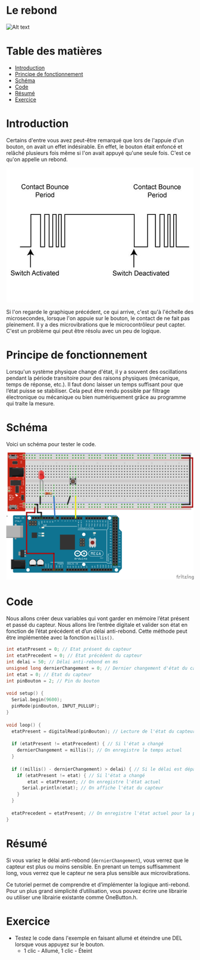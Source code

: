 # Le rebond <!-- omit in toc -->

![Alt text](gif/ball-throw.gif)

# Table des matières <!-- omit in toc -->
- [Introduction](#introduction)
- [Principe de fonctionnement](#principe-de-fonctionnement)
- [Schéma](#schéma)
- [Code](#code)
- [Résumé](#résumé)
- [Exercice](#exercice)

# Introduction
Certains d'entre vous avez peut-être remarqué que lors de l'appuie d'un bouton, on avait un effet indésirable. En effet, le bouton était enfoncé et relâché plusieurs fois même si l'on avait appuyé qu'une seule fois. C'est ce qu'on appelle un rebond.

![Alt text](switch-debounce-principle.jpg)

Si l'on regarde le graphique précédent, ce qui arrive, c'est qu'à l'échelle des microsecondes, lorsque l'on appuie sur le bouton, le contact de ne fait pas pleinement. Il y a des microvibrations que le microcontrôleur peut capter.  C'est un problème qui peut être résolu avec un peu de logique.

# Principe de fonctionnement
Lorsqu'un système physique change d'état, il y a souvent des oscillations pendant la période transitoire pour des raisons physiques (mécanique, temps de réponse, etc.). Il faut donc laisser un temps suffisant pour que l’état puisse se stabiliser. Cela peut être rendu possible par filtrage électronique ou mécanique ou bien numériquement grâce au programme qui traite la mesure.

# Schéma
Voici un schéma pour tester le code.

![Alt text](branchement_bouton_input_pullup.png)

# Code

Nous allons créer deux variables qui vont garder en mémoire l’état présent et passé du capteur. Nous allons lire l’entrée digitale et valider son état en fonction de l’état précédent et d’un délai anti-rebond. Cette méthode peut être implémentée avec la fonction `millis()`.

```cpp
int etatPresent = 0; // Etat présent du capteur
int etatPrecedent = 0; // Etat précédent du capteur
int delai = 50; // Délai anti-rebond en ms
unsigned long dernierChangement = 0; // Dernier changement d'état du capteur
int etat = 0; // Etat du capteur
int pinBouton = 2; // Pin du bouton

void setup() {
  Serial.begin(9600);
  pinMode(pinBouton, INPUT_PULLUP);
}

void loop() {
  etatPresent = digitalRead(pinBouton); // Lecture de l'état du capteur

  if (etatPresent != etatPrecedent) { // Si l'état a changé
    dernierChangement = millis(); // On enregistre le temps actuel
  }

  if ((millis() - dernierChangement) > delai) { // Si le délai est dépassé
    if (etatPresent != etat) { // Si l'état a changé
        etat = etatPresent; // On enregistre l'état actuel
      Serial.println(etat); // On affiche l'état du capteur
    }
  }

  etatPrecedent = etatPresent; // On enregistre l'état actuel pour la prochaine itération
}
```

# Résumé
Si vous variez le délai anti-rebond (`dernierChangement`), vous verrez que le capteur est plus ou moins sensible. En prenant un temps suffisamment long, vous verrez que le capteur ne sera plus sensible aux microvibrations.

Ce tutoriel permet de comprendre et d’implémenter la logique anti-rebond. Pour un plus grand simplicité d’utilisation, vous pouvez écrire une librairie ou utiliser une librairie existante comme OneButton.h.

# Exercice
- Testez le code dans l'exemple en faisant allumé et éteindre une DEL lorsque vous appuyez sur le bouton.
  - 1 clic - Allumé, 1 clic - Éteint
